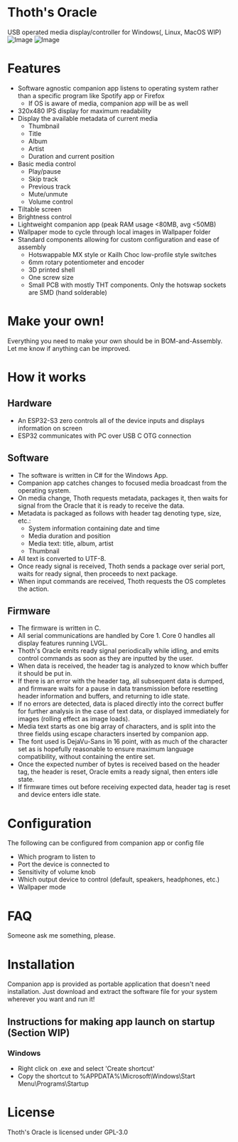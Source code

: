 # Thoth's Oracle

USB operated media display/controller for Windows(, Linux, MacOS WIP)
![Image](https://github.com/ACloakedFly/Thoths-Oracle/blob/main/Images/Product%20Pics/IMG_4854.JPG)
![Image](https://github.com/ACloakedFly/Thoths-Oracle/blob/main/Images/Product%20Pics/IMG_4855.JPG)

# Features

- Software agnostic companion app listens to operating system rather than a specific program like Spotify app or Firefox
  - If OS is aware of media, companion app will be as well
- 320x480 IPS display for maximum readability
- Display the available metadata of current media
  - Thumbnail
  - Title
  - Album
  - Artist
  - Duration and current position
- Basic media control
  - Play/pause
  - Skip track
  - Previous track
  - Mute/unmute
  - Volume control
- Tiltable screen
- Brightness control
- Lightweight companion app (peak RAM usage <80MB, avg <50MB)
- Wallpaper mode to cycle through local images in Wallpaper folder
- Standard components allowing for custom configuration and ease of assembly
  - Hotswappable MX style or Kailh Choc low-profile style switches
  - 6mm rotary potentiometer and encoder
  - 3D printed shell
  - One screw size
  - Small PCB with mostly THT components. Only the hotswap sockets are SMD (hand solderable)

# Make your own!

Everything you need to make your own should be in BOM-and-Assembly. Let me know if anything can be improved.

# How it works

## Hardware

- An ESP32-S3 zero controls all of the device inputs and displays information on screen
- ESP32 communicates with PC over USB C OTG connection

## Software

- The software is written in C# for the Windows App.
- Companion app catches changes to focused media broadcast from the operating system.
- On media change, Thoth requests metadata, packages it, then waits for signal from the Oracle that it is ready to receive the data.
- Metadata is packaged as follows with header tag denoting type, size, etc.:
  - System information containing date and time
  - Media duration and position
  - Media text: title, album, artist
  - Thumbnail
- All text is converted to UTF-8.
- Once ready signal is received, Thoth sends a package over serial port, waits for ready signal, then proceeds to next package.
- When input commands are received, Thoth requests the OS completes the action.

## Firmware

- The firmware is written in C.
- All serial communications are handled by Core 1. Core 0 handles all display features running LVGL.
- Thoth's Oracle emits ready signal periodically while idling, and emits control commands as soon as they are inputted by the user.
- When data is received, the header tag is analyzed to know which buffer it should be put in.
- If there is an error with the header tag, all subsequent data is dumped, and firmware waits for a pause in data transmission before resetting header information and buffers, and returning to idle state.
- If no errors are detected, data is placed directly into the correct buffer for further analysis in the case of text data, or displayed immediately for images (rolling effect as image loads).
- Media text starts as one big array of characters, and is split into the three fields using escape characters inserted by companion app.
- The font used is DejaVu-Sans in 16 point, with as much of the character set as is hopefully reasonable to ensure maximum language compatibility, without containing the entire set.
- Once the expected number of bytes is received based on the header tag, the header is reset, Oracle emits a ready signal, then enters idle state.
- If firmware times out before receiving expected data, header tag is reset and device enters idle state.

# Configuration

 The following can be configured from companion app or config file
- Which program to listen to
- Port the device is connected to
- Sensitivity of volume knob
- Which output device to control (default, speakers, headphones, etc.)
- Wallpaper mode

# FAQ

Someone ask me something, please.

# Installation

Companion app is provided as portable application that doesn't need installation. Just download and extract the software file for your system wherever you want and run it!

## Instructions for making app launch on startup (Section WIP)

### Windows
- Right click on .exe and select 'Create shortcut'
- Copy the shortcut to %APPDATA%\Microsoft\Windows\Start Menu\Programs\Startup

# License

Thoth's Oracle is licensed under GPL-3.0
